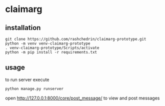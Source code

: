 # claimarg

## installation

```
git clone https://github.com/rashchedrin/claimarg-prototype.git
python -m venv venv-claimarg-prototype
. venv-claimarg-prototype/Scripts/activate
python -m pip install -r requirements.txt
```
## usage 
to run server execute
```
python manage.py runserver
```

open http://127.0.0.1:8000/core/post_message/ to view and post messages